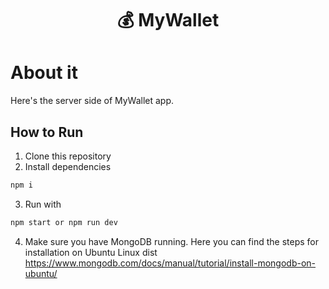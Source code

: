 <h1 align="center">💰 MyWallet</h1>

# About it

Here's the server side of MyWallet app. 

## How to Run

1. Clone this repository
2. Install dependencies
```bash
npm i
```
3. Run with
```bash
npm start or npm run dev 
```
4. Make sure you have MongoDB running. Here you can find the steps for installation on Ubuntu Linux dist https://www.mongodb.com/docs/manual/tutorial/install-mongodb-on-ubuntu/
